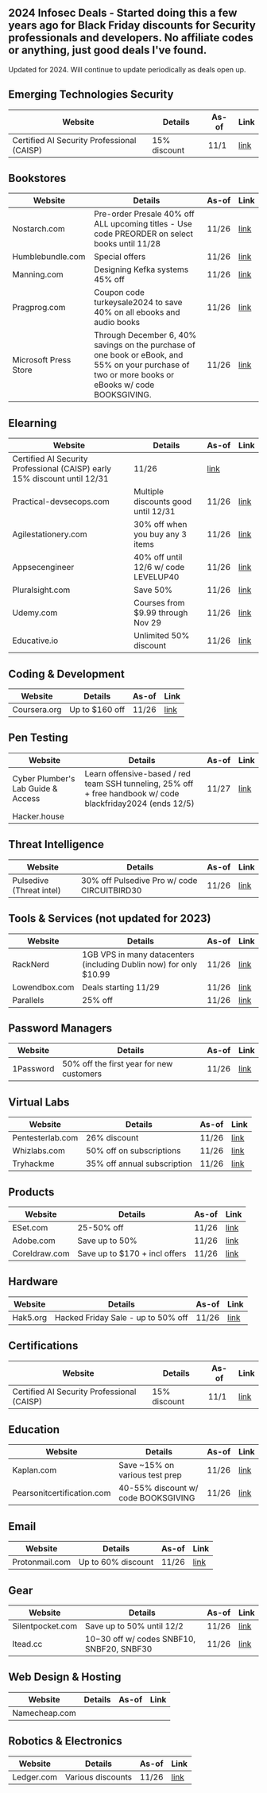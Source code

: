 ## 2024 Infosec Deals - Started doing this a few years ago for Black Friday discounts for Security professionals and developers. No affiliate codes or anything, just good deals I've found.

Updated for 2024. Will continue to update periodically as deals open up.

## Emerging Technologies Security

| Website                 | Details | As-of | Link |
|-------------------------|---------|-------|------|
| Certified AI Security Professional (CAISP) | 15% discount | 11/1 | [link](https://www.practical-devsecops.com/black-friday/)    |

## Bookstores

| Website                 | Details | As-of | Link |
|-------------------------|---------|-------|------|
| Nostarch.com            | Pre-order Presale 40% off ALL upcoming titles - Use code PREORDER on select books until 11/28   | 11/26 | [link](https://nostarch.com/upcoming)  |
| Humblebundle.com        | Special offers      | 11/26   | [link](https://www.humblebundle.com/store/promo/humble-black-friday-2024/) |
| Manning.com             | Designing Kefka systems 45% off | 11/26 | [link](https://www.manning.com/dotd) |
| Pragprog.com            | Coupon code turkeysale2024 to save 40% on all ebooks and audio books | 11/26  | [link](https://media.pragprog.com/newsletters/2024-11-20.html)|
| Microsoft Press Store   | Through December 6, 40% savings on the purchase of one book or eBook, and 55% on your purchase of two or more books or eBooks w/ code BOOKSGIVING. | 11/26    | [link](https://www.microsoftpressstore.com/)  |

## Elearning

| Website                 | Details | As-of | Link |
|-------------------------|---------|-------|------|
| Certified AI Security Professional (CAISP) early 15% discount until 12/31 | 11/26 | [link](https://www.practical-devsecops.com/black-friday/)    |
| Practical-devsecops.com | Multiple discounts good until 12/31 | 11/26 | [link](https://www.practical-devsecops.com/black-friday/) |
| Agilestationery.com     |30% off when you buy any 3 items         | 11/26     | [link](https://agilestationery.com/collections/black-friday-sale-30-off-3-or-more)    |
| Appsecengineer          |40% off until 12/6 w/ code LEVELUP40       | 11/26   | [link](https://x.com/abhaybhargav/status/1859290806286205101)     |
| Pluralsight.com         | Save 50%        | 11/26  | [link](https://www.pluralsight.com/pricing/skills?type=individual)  |
| Udemy.com               | Courses from $9.99 through Nov 29        | 11/26    | [link](https://www.udemy.com/)     |
| Educative.io            | Unlimited 50% discount       | 11/26    | [link](https://www.educative.io)     |

## Coding & Development

| Website                 | Details | As-of | Link |
|-------------------------|---------|-------|------|
| Coursera.org            | Up to $160 off       | 11/26      | [link](https://www.coursera.org/courseraplus/special/global-160-2024)     |

## Pen Testing

| Website                 | Details | As-of | Link |
|-------------------------|---------|-------|------|
| Cyber Plumber's Lab Guide & Access            | Learn offensive-based / red team SSH tunneling, 25% off + free handbook w/ code blackfriday2024 (ends 12/5) | 11/27      | [link](https://opsdisk.gumroad.com/l/cphlab/blackfriday)     |
| Hacker.house            |         |       |      |

## Threat Intelligence

| Website                 | Details | As-of | Link |
|-------------------------|---------|-------|------|
| Pulsedive (Threat intel) | 30% off Pulsedive Pro w/ code CIRCUITBIRD30   | 11/26      |[link](https://blog.pulsedive.com/black-friday-2024/)     |

## Tools & Services (not updated for 2023)

| Website                 | Details | As-of | Link |
|-------------------------|---------|-------|------|
| RackNerd            | 1GB VPS in many datacenters (including Dublin now) for only $10.99       | 11/26      | [link](https://www.racknerd.com/BlackFriday/)     |
| Lowendbox.com           | Deals starting 11/29     | 11/26      | [link](https://lowendbox.com/blog/one-week-from-tomorrow-the-world-will-lose-their-minds-lines-are-already-forming/)    |
| Parallels               | 25% off     | 11/26      | [link](https://www.parallels.com/products/desktop/)     |

## Password Managers

| Website                 | Details | As-of | Link |
|-------------------------|---------|-------|------|
| 1Password          | 50% off the first year for new customers        | 11/26      | [link](https://start.1password.com/sign-up/?cjdata=MXxOfDB8WXww&c=CYBER24&cjevent=fd0ddf60ac9511ef82f0da220a1eba23&utm_term=Cyber+News%3A+Enjoy+50%25+Off+Individuals+at+1Password%21+New+Customers+Only%21)     |

## Virtual Labs

| Website                 | Details | As-of | Link |
|-------------------------|---------|-------|------|
| Pentesterlab.com        | 26% discount        |11/26       | [link](https://pentesterlab.com/pro?blackfriday=1)     |
| Whizlabs.com            | 50% off on subscriptions     |  11/26     | [link](https://www.whizlabs.com/pricing/)      |
| Tryhackme               | 35% off annual subscription        | 11/26      | [link](https://tryhackme.com)      |

## Products

| Website                 | Details | As-of | Link |
|-------------------------|---------|-------|------|
| ESet.com                | 25-50% off        | 11/26      | [link](https://www.eset.com/us/)     |
| Adobe.com               | Save up to 50%       | 11/26      | [link](https://www.adobe.com/creativecloud/plans.html?promoid=TBJRLL8W&mv=other)     |
| Coreldraw.com           | Save up to $170 + incl offers         | 11/26   | [link](https://www.coreldraw.com/en/special-offers/?x-campaign=hsw)     |

## Hardware

| Website                 | Details | As-of | Link |
|-------------------------|---------|-------|------|
| Hak5.org                | Hacked Friday Sale - up to 50% off        | 11/26       | [link](https://shop.hak5.org/pages/bfcm24)     |

## Certifications

| Website                 | Details | As-of | Link |
|-------------------------|---------|-------|------|
| Certified AI Security Professional (CAISP) | 15% discount | 11/1 | [link](https://www.practical-devsecops.com/black-friday/)    |

## Education

| Website                 | Details | As-of | Link |
|-------------------------|---------|-------|------|
| Kaplan.com             |  Save ~15% on various test prep       | 11/26      | [link](https://www.kaptest.com/black-friday?srsltid=AfmBOooUBTN_-pxllADh4zj4RNNiVuzClaorrih8VuIfowRSsiGrqBq2)     |
| Pearsonitcertification.com | 40-55% discount w/ code BOOKSGIVING    | 11/26       | [link](https://www.pearsonitcertification.com)     |

## Email

| Website                 | Details | As-of | Link |
|-------------------------|---------|-------|------|
| Protonmail.com          | Up to 60% discount       | 11/26      | [link](https://proton.me/mail/black-friday)     |

## Gear

| Website                 | Details | As-of | Link |
|-------------------------|---------|-------|------|
| Silentpocket.com        |  Save up to 50% until 12/2       | 11/26      | [link](https://slnt.com/collections/all)     |
| Itead.cc                |  $10-$30 off w/ codes SNBF10, SNBF20, SNBF30       |  11/26     | [link](https://itead.cc/sonoff-black-friday-sale-2024/)    |

## Web Design & Hosting

| Website                 | Details | As-of | Link |
|-------------------------|---------|-------|------|
| Namecheap.com           |         |       |      |

## Robotics & Electronics

| Website                 | Details | As-of | Link |
|-------------------------|---------|-------|------|
| Ledger.com              | Various discounts        | 11/26      | [link](https://shop.ledger.com/pages/black-friday)     |
